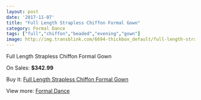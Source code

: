 ```yaml
---
layout: post
date: '2017-11-07'
title: "Full Length Strapless Chiffon Formal Gown"
category: Formal Dance
tags: ["full","chiffon","beaded","evening","gown"]
image: http://img.transblink.com/6694-thickbox_default/full-length-strapless-chiffon-formal-gown.jpg
---
```

Full Length Strapless Chiffon Formal Gown

On Sales: **$342.99**
<a href="https://www.transblink.com/en/formal-dance/2164-full-length-strapless-chiffon-formal-gown.html"><amp-img layout="responsive" width="600" height="600" src="//img.transblink.com/6694-thickbox_default/full-length-strapless-chiffon-formal-gown.jpg" alt="Full Length Strapless Chiffon Formal Gown 0" /></a>
<a href="https://www.transblink.com/en/formal-dance/2164-full-length-strapless-chiffon-formal-gown.html"><amp-img layout="responsive" width="600" height="600" src="//img.transblink.com/6695-thickbox_default/full-length-strapless-chiffon-formal-gown.jpg" alt="Full Length Strapless Chiffon Formal Gown 1" /></a>

Buy it: [Full Length Strapless Chiffon Formal Gown](https://www.transblink.com/en/formal-dance/2164-full-length-strapless-chiffon-formal-gown.html "Full Length Strapless Chiffon Formal Gown")

View more: [Formal Dance](https://www.transblink.com/en/6-formal-dance "Formal Dance")